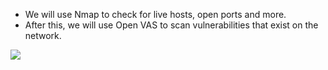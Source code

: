 - We will use Nmap to check for live hosts, open ports and more.
- After this, we will use Open VAS to scan vulnerabilities that exist on the network.

![](./img/internal%20workflow.png)